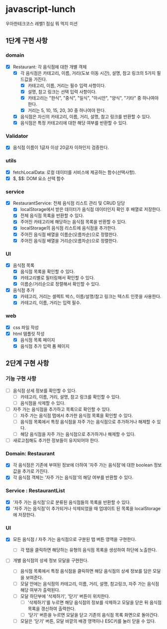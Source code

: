 # javascript-lunch

우아한테크코스 레벨1 점심 뭐 먹지 미션

## 1단계 구현 사항

### domain

- [x] Restaurant: 각 음식점에 대한 개별 객체
  - [x] 각 음식점은 카테고리, 이름, 거리(도보 이동 시간), 설명, 참고 링크의 5가지 필드값을 가진다.
    - [x] 카테고리, 이름, 거리는 필수 입력 사항이다.
    - [x] 설명, 참고 링크는 선택 입력 사항이다.
    - [x] 카테고리는 "한식", "중식", "일식", "아시안", "양식", "기타" 중 하나여야 한다.
    - [x] 거리는 5, 10, 15, 20, 30 중 하나여야 한다.
  - [x] 음식점은 자신의 카테고리, 이름, 거리, 설명, 참고 링크를 반환할 수 있다.
  - [x] 음식점은 특정 카테고리에 대한 해당 여부를 반환할 수 있다.

### Validator

- [x] 음식점 이름이 1글자 이상 20글자 이하인지 검증한다.

### utils

- [x] fetchLocalData: 로컬 데이터를 서비스에 제공하는 함수(선택사항).
- [x] $, $$: DOM 요소 선택 함수

### service

- [x] RestaurantService: 전체 음식점 리스트 관리 및 CRUD 담당
  - [x] localStorage에서 받은 데이터가 음식점 데이터인지 확인 후 배열로 저장한다.
  - [x] 전체 음식점 목록을 반환할 수 있다.
  - [x] 주어진 카테고리에 해당하는 음식점 목록을 반환할 수 있다.
  - [x] localStorage의 음식점 리스트에 음식점을 추가한다.
  - [x] 주어진 음식점 배열을 이름순(오름차순)으로 정렬한다.
  - [x] 주어진 음식점 배열을 거리순(오름차순)으로 정렬한다.

### UI

- [x] 음식점 목록
  - [x] 음식점 목록을 확인할 수 있다.
  - [x] 카테고리별로 필터링해서 확인할 수 있다.
  - [x] 이름순/거리순으로 정렬해서 확인할 수 있다.
- [x] 음식점 추가
  - [x] 카테고리, 거리는 셀렉트 박스, 이름/설명/참고 링크는 텍스트 인풋을 사용한다.
  - [x] 카테고리, 이름, 거리는 입력 필수.

### web

- [x] css 파일 작성
- [x] html 탬플릿 작성
  - [x] 음식점 목록 페이지
  - [x] 음식점 추가 입력 폼 페이지

## 2단계 구현 사항

### 기능 구현 사항

- [ ] 음식점 상세 정보를 확인할 수 있다.
  - [ ] 카테고리, 이름, 거리, 설명, 참고 링크를 확인할 수 있다.
  - [ ] 음식점을 삭제할 수 있다.
- [ ] 자주 가는 음식점을 추가하고 목록으로 확인할 수 있다.
  - [ ] 자주 가는 음식점 탭에서 추가한 음식점 목록을 확인할 수 있다.
  - [ ] 음식점 목록에서 특정 음식점을 자주 가는 음식점으로 추가하거나 해제할 수 있다.
  - [ ] 해당 음식점을 자주 가는 음식점으로 추가하거나 해제할 수 있다.
- [ ] 새로고침해도 추가한 정보들이 유지되어야 한다.

### Domain: Restaurant

- [x] 각 음식점은 기존에 부여된 정보에 더하여 '자주 가는 음식점'에 대한 boolean 정보값을 추가로 가진다.
- [x] 각 음식점 객체는 '자주 가는 음식점'의 해당 여부를 반환할 수 있다.

### Service : RestaurantList

- [x] '자주 가는 음식점'으로 분류된 음식점들의 목록을 반환할 수 있다.
- [x] '자주 가는 음식점'이 추가되거나 삭제되었을 때 업데이트 된 목록을 localStorage에 저장한다.

### UI

- [x] 모든 음식점 / 자주 가는 음식점으로 구분된 탭 버튼 영역을 구현한다.

  - [ ] 각 탭을 클릭하면 해당하는 유형의 음식점 목록을 생성하여 하단에 노출한다.

- [ ] 개별 음식점의 상세 정보 모달을 구현한다.

  - [ ] 음식점 목록에서 특정 음식점을 클릭하면 해당 음식점의 상세 정보를 담은 모달을 보여준다.
  - [ ] 모달 안에는 음식점의 카테고리, 이름, 거리, 설명, 참고링크, 자주 가는 음식점 해당 여부가 출력된다.
  - [ ] 모달 하단부에 '삭제하기', '닫기' 버튼이 위치한다.
    - [ ] '삭제하기'를 누르면 해당 음식점의 정보를 삭제하고 모달을 닫은 뒤 음식점 목록을 갱신하여 출력한다.
    - [ ] '닫기' 버튼을 누르면 모달을 닫고 기존의 음식점 목록 화면으로 돌아간다.
  - [ ] 모달은 '닫기' 버튼, 모달 바깥의 배경 영역이나 ESC키를 눌러 닫을 수 있다.
